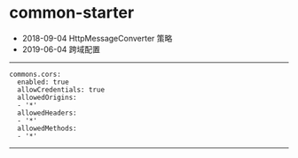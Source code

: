 # common-starter 
+ 2018-09-04 HttpMessageConverter 策略
+ 2019-06-04 跨域配置
---
    commons.cors:
      enabled: true
      allowCredentials: true
      allowedOrigins:
      - '*'
      allowedHeaders:
      - '*'
      allowedMethods:
      - '*'
---